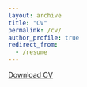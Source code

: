 ```yaml
---
layout: archive
title: "CV"
permalink: /cv/
author_profile: true
redirect_from:
  - /resume
---
```


<u><a href="{{ site.baseurl }}/files/Roger.Faust_CV_June30_2022.pdf">Download CV</a></u>
<br/>

<embed href="{{ site.baseurl }}/files/Roger.Faust_CV_June30_2022.pdf" width="400" height="500px"/>
